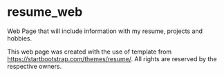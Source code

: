 # resume_web
Web Page that will include information with my resume, projects and hobbies.

This web page was created with the use of template from https://startbootstrap.com/themes/resume/. All rights are reserved by the respective owners.